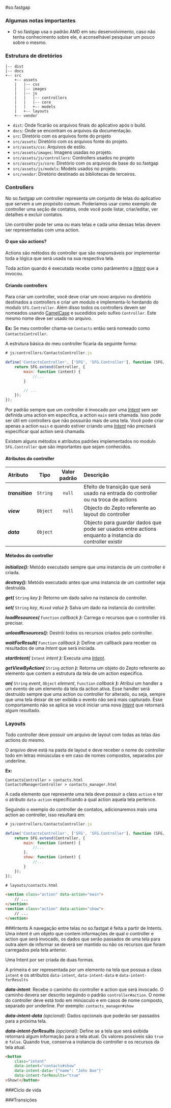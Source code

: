#so.fastgap

### Algumas notas importantes
- O so.fastgap usa o padrão AMD em seu desenvolvimento, caso não tenha conhecimento sobre ele, é aconselhável pesquisar um pouco sobre o mesmo. 

### Estrutura de diretórios

```
|-- dist
|-- docs
+-- src
    +-- assets
    |   |-- css
    |   |-- images
    |   |-- js
    |   |   |-- controllers
    |   |   |-- core
    |   |   +-- models
    |   +-- layouts
    +-- vendor

```


- `dist`: Onde ficarão os arquivos finais do aplicativo após o build.
- `docs`: Onde se encontram os arquivos da documentação.
- `src`: Diretório com os arquivos fonte do projeto
- `src/assets`: Diretório com os arquivos fonte do projeto.
- `src/assets/css`: Arquivos de estilo.
- `src/assets/images`: Imagens usadas no projeto.
- `src/assets/js/controllers`: Controllers usados no projeto
- `src/assets/js/core`: Diretório com os arquivos de base do so.fastgap
- `src/assets/js/models`: Models usados no projeto.
- `src/vendor`: Diretório destinado as bibliotecas de terceiros.


### Controllers 

No so.fastgap um controller representa um conjunto de telas do aplicativo que servem a um propósito comum. 
Poderíamos usar como exemplo de controller uma seção de contatos, onde você pode listar, criar/editar, ver detalhes e excluir contatos.

Um controller pode ter uma ou mais telas e cada uma dessas telas devem ser representadas com uma action.

#### O que são actions?
Actions são métodos do controller que são responsáveis por implementar toda a lógica que será usada na sua respectiva tela.

Toda action quando é executada recebe como parâmentro a *[Intent](#intents)* que a invocou.
 
#### Criando controllers
Para criar um controller, você deve criar um novo arquivo no diretório destinados a controllers e criar um modulo e implementa-lo herdando do modulo `SFG.Controller`. Além disso todos os controllers devem ser nomeados usando [CamelCase](http://pt.wikipedia.org/wiki/CamelCase) e sucedidos pelo sufixo `Controller`. Este mesmo nome deve ser usado no arquivo.

**Ex:** Se meu controller chama-se `Contacts` então será nomeado como `ContactsController`.


A estrutura básica do meu controller ficaria da seguinte forma:


```javascript
# js/controllers/ContactsController.js

define('ContactsController', ['SFG', 'SFG.Controller'], function (SFG, Controller) {
    return SFG.extend(Controller, {
        main: function (intent) {
            //...
        }

		// ...
	});
});
```

Por padrão sempre que um controller é invocado por uma *[Intent](#intents)* sem ser definida uma action em especifica, a action `main` será chamada. Isso pode ser útil em controllers que não possuirão mais de uma tela. Você pode criar apenas a action `main` e quando estiver criando uma *[Intent](#intents)* não precisará especificar qual action será chamada.


Existem alguns métodos e atributos padrões implementados no modulo `SFG.Controller` que são importantes que sejam conhecidos.


#### Atributos do controller
| Atributo        | Tipo       | Valor padrão   | Descrição                        |
|:----------------|:----------:|:--------------:|:---------------------------------|
|***transition*** | `String`   | `null`         | Efeito de transição que será usado na entrada do controller ou na troca de actions |
|***view***       | `Object`   | `null`         | Objecto do Zepto referente ao layout do controller |
|***data***       | `Object`   |                | Objecto para guardar dados que pode ser usados entre actions enquanto a instancia do controller existir |

#### Métodos do controller

***initialize():*** Metódo executado sempre que uma instancia de um controller é criada.

***destroy():*** Metódo executado antes que uma instancia de um controller seja destruída.

***get(*** `String` *key* ***):*** Retorno um dado salvo na instancia do controller.

***set(*** `String` *key*, `Mixed` *value* ***):*** Salva um dado na instancia do controller.

***loadResources(*** `Function` *callback* ***):*** Carrega o recursos que o controller irá precisar.

***unloadResources():*** Destrói todos os recursos criados pelo controller.

***waitForResult(*** `Function` *callback* ***):*** Define um callback para receber os resultados de uma *Intent* que será iniciada.

***startIntent(*** `Intent` *intent* ***):*** Executa uma *[Intent](#intents)*.

***getViewByAction(*** `String` *action* ***):*** Retorna um objeto do Zepto referente ao elemento que contem a estrutura da tela de um action especifica.

***on(*** `String` *event*, `Object` *element*, `Function` *callback* ***):*** Atribui um handler a um evento de um elemento da tela da action ativa. Esse handler será destruído sempre que uma action ou controller for alterado, ou seja, sempre que uma tela deixar de ser exibida o evento não será mais capturado. Esse comportamento não se aplica se você iniciar uma nova *[Intent](#intents)* que retornará algum resultado.


### Layouts
Todo controller deve possuir um arquivo de layout com todas as telas das actions do mesmo. 

O arquivo deve está na pasta de layout e deve receber o nome do controller todo em letras minúsculas e em caso de nomes compostos, separados por underline.

**Ex:** 
```
ContactsController > contacts.html
ContactsManagerController > contacts_manager.html
``` 

A cada elemento que represente uma tela deve possuir a class `action` e ter o atributo `data-action` especificando a qual action aquela tela pertence.


Seguindo o exemplo do controller de contatos, adicionaremos mais uma action ao controller, isso resultará em:


```javascript
# js/controllers/ContactsController.js

define('ContactsController', ['SFG', 'SFG.Controller'], function (SFG, Controller) {
    return SFG.extend(Controller, {
        main: function (intent) {
            //...
        },
        show: function (intent) {
            //...
        }
	});
});
```

```html
# layouts/contacts.html

<section class="action" data-action="main">
	// ...
</section>
<section class="action" data-action="show">
	// ...
</section>
```


###Intents
A navegação entre telas no so.fastgat é feita a partir de Intents. Uma intent é um objeto que contem informações de qual o controller e action que será invocado, os dados que serão passados de uma tela para outra alem de informar se deverá ser mantido ou não os recursos que foram carregados pela tela anterior.

Uma Intent por ser criada de duas formas.

A primeira é ser representada por um elemento na tela que possua a class `intent` e os atributos `data-intent`, `data-intent-data` e `data-intent-forResults`

***data-intent***: Recebe o caminho do controller e action que será invocado. O caminho devera ser descrito seguindo o padrão `controller#action`. O nome do controller deve está todo em minúsculo e em casos de nome composto, separado por underline. Por exemplo: `contacts_manager#show`

***data-intent-data*** *(opcional)*: Dados opcionais que poderão ser passados para a próxima tela.

***data-intent-forResults*** *(opcional)*: Define se a tela que será exibida retornará algum informação para a tela atual. Os valores possíveis são `true` e `false`. Quando true, conserva a instancia do controller e os recursos da tela atual.

```html
<button 
    class="intent" 
    data-intent="contacts#show"
    data-intent-data='{"name": "John Doe"}' 
    data-intent-forResults="true"
>Show!</button>
```


###Ciclo de vida



###Transições

